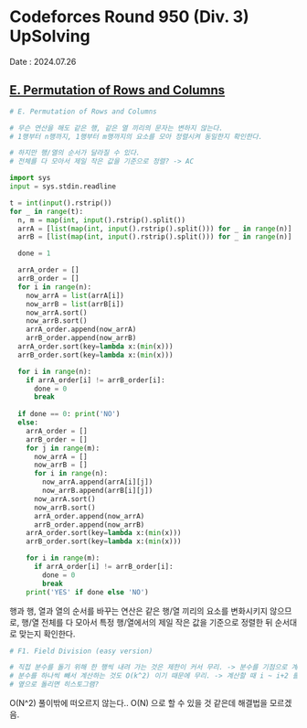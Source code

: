 # Codeforces Round 950 (Div. 3) UpSolving
Date : 2024.07.26

## [E. Permutation of Rows and Columns](https://codeforces.com/contest/1980/problem/E)
```py
# E. Permutation of Rows and Columns

# 무슨 연산을 해도 같은 행, 같은 열 끼리의 문자는 변하지 않는다.
# 1행부터 n행까지, 1행부터 m행까지의 요소를 모아 정렬시켜 동일한지 확인한다.

# 하지만 행/열의 순서가 달라질 수 있다.
# 전체를 다 모아서 제일 작은 값을 기준으로 정렬? -> AC

import sys
input = sys.stdin.readline

t = int(input().rstrip())
for _ in range(t):
  n, m = map(int, input().rstrip().split())
  arrA = [list(map(int, input().rstrip().split())) for _ in range(n)]
  arrB = [list(map(int, input().rstrip().split())) for _ in range(n)]

  done = 1

  arrA_order = []
  arrB_order = []
  for i in range(n):
    now_arrA = list(arrA[i])
    now_arrB = list(arrB[i])
    now_arrA.sort()
    now_arrB.sort()
    arrA_order.append(now_arrA)
    arrB_order.append(now_arrB)
  arrA_order.sort(key=lambda x:(min(x)))
  arrB_order.sort(key=lambda x:(min(x)))

  for i in range(n):
    if arrA_order[i] != arrB_order[i]:
      done = 0
      break
      
  if done == 0: print('NO')
  else:
    arrA_order = []
    arrB_order = []
    for j in range(m):
      now_arrA = []
      now_arrB = []
      for i in range(n):
        now_arrA.append(arrA[i][j])
        now_arrB.append(arrB[i][j])
      now_arrA.sort()
      now_arrB.sort()
      arrA_order.append(now_arrA)
      arrB_order.append(now_arrB)
    arrA_order.sort(key=lambda x:(min(x)))
    arrB_order.sort(key=lambda x:(min(x)))

    for i in range(m):
      if arrA_order[i] != arrB_order[i]:
        done = 0
        break
    print('YES' if done else 'NO')
```

행과 행, 열과 열의 순서를 바꾸는 연산은 같은 행/열 끼리의 요소를 변화시키지 않으므로, 행/열 전체를 다 모아서 특정 행/열에서의 제일 작은 값을 기준으로 정렬한 뒤 순서대로 맞는지 확인한다.

```py
# F1. Field Division (easy version)

# 직접 분수를 돌기 위해 한 행씩 내려 가는 것은 제한이 커서 무리. -> 분수를 기점으로 계산해야 할 듯.
# 분수를 하나씩 빼서 계산하는 것도 O(k^2) 이기 때문에 무리. -> 계산할 때 i ~ i+2 를 계산해서 증가하면 1
# 옆으로 돌리면 히스토그램?
```

O(N^2) 풀이밖에 떠오르지 않는다.. O(N) 으로 할 수 있을 것 같은데 해결법을 모르겠음.
